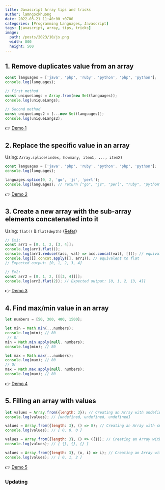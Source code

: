 ```yaml
---
title: Javascript Array tips and tricks
author: lamngockhuong
date: 2022-03-21 11:40:00 +0700
categories: [Programming Languages, Javascript]
tags: [javascript, array, tips, tricks]
image:
  path: /posts/2023/10/js.png
  width: 800
  height: 500
---
```


## 1. Remove duplicates value from an array

```javascript
const languages = ['java', 'php', 'ruby', 'python', 'php', 'python'];
console.log(languages);

// First method
const uniqueLangs = Array.from(new Set(languages));
console.log(uniqueLangs);

// Second method
const uniqueLangs2 = [...new Set(languages)];
console.log(uniqueLangs2);
```

👉 [Demo 1](https://jsfiddle.net/lamngockhuong/fxdvLsh4)

## 2. Replace the specific value in an array

Using:
`Array.splice(index, howmany, item1, ..., itemX)`

```javascript
const languages = ['java', 'php', 'ruby', 'python', 'php', 'python'];
console.log(languages);

languages.splice(0, 2, 'go', 'js', 'perl');
console.log(languages); // return ["go", "js", "perl", "ruby", "python", "php", "python"]
```

👉 [Demo 2](https://jsfiddle.net/lamngockhuong/pt2kxcqo/)

## 3. Create a new array with the sub-array elements concatenated into it

Using: `flat()` & `flat(depth)` ([Refer](https://developer.mozilla.org/en-US/docs/Web/JavaScript/Reference/Global_Objects/Array/flat))

```javascript
// Ex1:
const arr1 = [0, 1, 2, [3, 4]];
console.log(arr1.flat());
console.log(arr1.reduce((acc, val) => acc.concat(val), [])); // equivalent to flat
console.log([].concat.apply([], arr1)); // equivalent to flat
// Expected output: [0, 1, 2, 3, 4]

// Ex2:
const arr2 = [0, 1, 2, [[[3, 4]]]];
console.log(arr2.flat(2)); // Expected output: [0, 1, 2, [3, 4]]
```

👉 [Demo 3](https://jsfiddle.net/lamngockhuong/g3hdjxsw/)

## 4. Find max/min value in an array

```javascript
let numbers = [50, 300, 400, 1500];

let min = Math.min(...numbers);
console.log(min); // 80
 // Or
min = Math.min.apply(null, numbers);
console.log(min); // 80

let max = Math.max(...numbers);
console.log(max); // 80
// Or
max = Math.max.apply(null, numbers);
console.log(max); // 80
```

👉 [Demo 4](https://jsfiddle.net/lamngockhuong/jgzfwe3p/)

## 5. Filling an array with values

```javascript
let values = Array.from({length: 3}); // Creating an Array with undefined
console.log(values); // [undefined, undefined, undefined]

values = Array.from({length: 3}, () => 0); // Creating an Array with small integers
console.log(values); // [ 0, 0, 0 ]

values = Array.from({length: 3}, () => ({})); // Creating an Array with unique (unshared) objects
console.log(values); // [ {}, {}, {} ]

values = Array.from({length: 3}, (x, i) => i); // Creating an Array with ascending integers
console.log(values); // [ 0, 1, 2 ]
```

👉 [Demo 5](https://jsfiddle.net/lamngockhuong/s2rz79b5/)

### Updating
